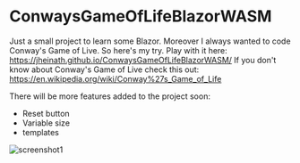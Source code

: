 # ConwaysGameOfLifeBlazorWASM

Just a small project to learn some Blazor. Moreover I always wanted to code Conway's Game of Live. So here's my try.
Play with it here: https://jheinath.github.io/ConwaysGameOfLifeBlazorWASM/
If you don't know about Conway's Game of Live check this out: https://en.wikipedia.org/wiki/Conway%27s_Game_of_Life 

There will be more features added to the project soon:
- Reset button
- Variable size
- templates

![screenshot1](https://user-images.githubusercontent.com/44709506/124485069-7ca16f00-ddac-11eb-8fbd-a4c6bc3b147b.JPG)
